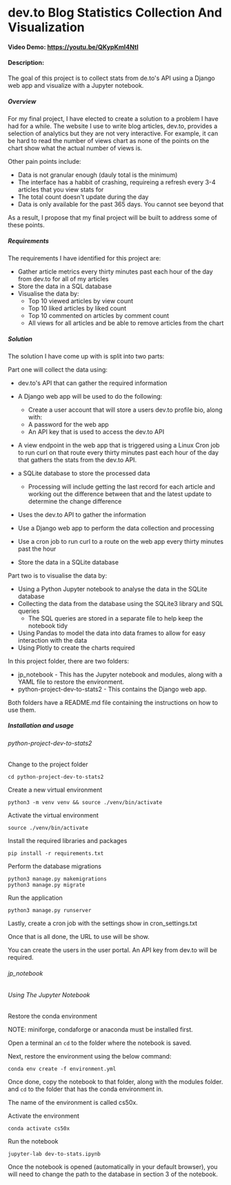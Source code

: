 # dev.to Blog Statistics Collection And Visualization
#### Video Demo:  https://youtu.be/QKypKmI4NtI
#### Description:

The goal of this project is to collect stats from de.to's API using a Django web app and visualize with a Jupyter notebook.

##### Overview

For my final project, I have elected to create a solution to a problem I have had for a while. The website I use to write blog articles, dev.to, provides a selection of analytics but they are not very interactive. For example, it can be hard to read the number of views chart as none of the points on the chart show what the actual number of views is.

Other pain points include:

- Data is not granular enough (dauly total is the minimum)
- The interface has a habbit of crashing, requireing a refresh every 3-4 articles that you view stats for
- The total count doesn't update during the day
- Data is only available for the past 365 days. You cannot see beyond that

As a result, I propose that my final project will be built to address some of these points.

##### Requirements

The requirements I have identified for this project are:

- Gather article metrics every thirty minutes past each hour of the day from dev.to for all of my articles
- Store the data in a SQL database
- Visualise the data by:
    - Top 10 viewed articles by view count
    - Top 10 liked articles by liked count
    - Top 10 commented on articles by comment count
    - All views for all articles and be able to remove articles from the chart

##### Solution

The solution I have come up with is split into two parts:

Part one will collect the data using:

- dev.to's API that can gather the required information
- A Django web app will be used to do the following:
    - Create a user account that will store a users dev.to profile bio, along with:
    - A password for the web app
    - An API key that is used to access the dev.to API
- A view endpoint in the web app that is triggered using a Linux Cron job to run curl on that route every thirty minutes past each hour of the day that gathers the stats from the dev.to API.
- a SQLite database to store the processed data
    - Processing will include getting the last record for each article and working out the difference between that and the latest update to determine the change difference

- Uses the dev.to API to gather the information
- Use a Django web app to perform the data collection and processing
- Use a cron job to run curl to a route on the web app every thirty minutes past the hour
- Store the data in a SQLite database

Part two is to visualise the data by:

- Using a Python Jupyter notebook to analyse the data in the SQLite database
- Collecting the data from the database using the SQLite3 library and SQL queries
    - The SQL queries are stored in a separate file to help keep the notebook tidy
- Using Pandas to model the data into data frames to allow for easy interaction with the data
- Using Plotly to create the charts required

In this project folder, there are two folders:

- jp_notebook - This has the Jupyter notebook and modules, along with a YAML file to restore the environment.
- python-project-dev-to-stats2 - This contains the Django web app.

Both folders have a README.md file containing the instructions on how to use them.

##### Installation and usage

###### python-project-dev-to-stats2

Change to the project folder

``` shell
cd python-project-dev-to-stats2
```

Create a new virtual environment

``` shell
python3 -m venv venv && source ./venv/bin/activate
```

Activate the virtual environment

``` shell
source ./venv/bin/activate
```

Install the required libraries and packages

``` shell
pip install -r requirements.txt
```

Perform the database migrations

``` shell
python3 manage.py makemigrations
python3 manage.py migrate
```

Run the application

``` shell
python3 manage.py runserver
```

Lastly, create a cron job with the settings show in cron_settings.txt

Once that is all done, the URL to use will be show.

You can create the users in the user portal. An API key from dev.to will be required.


###### jp_notebook

###### Using The Jupyter Notebook

Restore the conda environment

NOTE: miniforge, condaforge or anaconda must be installed first.

Open a terminal an `cd` to the folder where the notebook is saved.

Next, restore the environment using the below command:

``` shell
conda env create -f environment.yml
```

Once done, copy the notebook to that folder, along with the modules folder. and `cd` to the folder that has the conda environment in.

The name of the environment is called cs50x.

Activate the environment

``` shell
conda activate cs50x
```

Run the notebook

``` shell
jupyter-lab dev-to-stats.ipynb
```

Once the notebook is opened (automatically in your default browser), you will need to change the path to the database in section 3 of the notebook.
